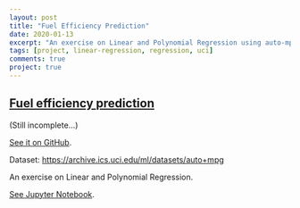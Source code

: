 ```yaml
---
layout: post
title: "Fuel Efficiency Prediction"
date: 2020-01-13
excerpt: "An exercise on Linear and Polynomial Regression using auto-mpg dataset."
tags: [project, linear-regression, regression, uci]
comments: true
project: true
---
```


## [Fuel efficiency prediction](https://github.com/pedroafleite/auto-mpg)

(Still incomplete...)

[See it on GitHub](https://github.com/pedroafleite/auto-mpg).

Dataset: https://archive.ics.uci.edu/ml/datasets/auto+mpg

An exercise on Linear and Polynomial Regression.

[See Jupyter Notebook](https://github.com/pedroafleite/auto-mpg/blob/main/auto_mpg_1_eda.ipynb).
